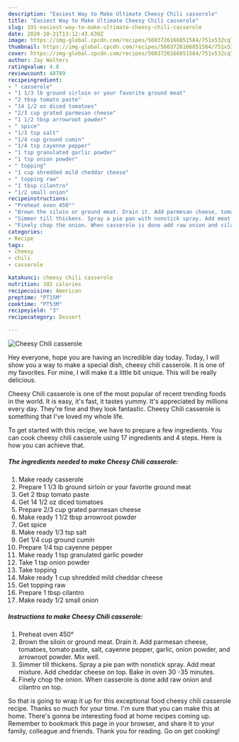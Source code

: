 ```yaml
---
description: "Easiest Way to Make Ultimate Cheesy Chili casserole"
title: "Easiest Way to Make Ultimate Cheesy Chili casserole"
slug: 191-easiest-way-to-make-ultimate-cheesy-chili-casserole
date: 2020-10-21T13:12:43.630Z
image: https://img-global.cpcdn.com/recipes/5603726166851584/751x532cq70/cheesy-chili-casserole-recipe-main-photo.jpg
thumbnail: https://img-global.cpcdn.com/recipes/5603726166851584/751x532cq70/cheesy-chili-casserole-recipe-main-photo.jpg
cover: https://img-global.cpcdn.com/recipes/5603726166851584/751x532cq70/cheesy-chili-casserole-recipe-main-photo.jpg
author: Jay Walters
ratingvalue: 4.8
reviewcount: 48789
recipeingredient:
- " casserole"
- "1 1/3 lb ground sirloin or your favorite ground meat"
- "2 tbsp tomato paste"
- "14 1/2 oz diced tomatoes"
- "2/3 cup grated parmesan cheese"
- "1 1/2 tbsp arrowroot powder"
- " spice"
- "1/3 tsp salt"
- "1/4 cup ground cumin"
- "1/4 tsp cayenne pepper"
- "1 tsp granulated garlic powder"
- "1 tsp onion powder"
- " topping"
- "1 cup shredded mild cheddar cheese"
- " topping raw"
- "1 tbsp cilantro"
- "1/2 small onion"
recipeinstructions:
- "Preheat oven 450°"
- "Brown the siloin or ground meat. Drain it. Add parmesan cheese, tomatoes, tomato paste, salt, cayenne pepper, garlic,  onion powder,  and arrowroot powder. Mix well."
- "Simmer till thickens. Spray a pie pan with nonstick spray. Add meat mixture.  Add cheddar cheese on top. Bake in oven 30 -35 minutes."
- "Finely chop the onion. When casserole is done add raw onion and cilantro on top."
categories:
- Recipe
tags:
- cheesy
- chili
- casserole

katakunci: cheesy chili casserole 
nutrition: 102 calories
recipecuisine: American
preptime: "PT15M"
cooktime: "PT53M"
recipeyield: "3"
recipecategory: Dessert

---
```



![Cheesy Chili casserole](https://img-global.cpcdn.com/recipes/5603726166851584/751x532cq70/cheesy-chili-casserole-recipe-main-photo.jpg)

Hey everyone, hope you are having an incredible day today. Today, I will show you a way to make a special dish, cheesy chili casserole. It is one of my favorites. For mine, I will make it a little bit unique. This will be really delicious.

Cheesy Chili casserole is one of the most popular of recent trending foods in the world. It is easy, it's fast, it tastes yummy. It's appreciated by millions every day. They're fine and they look fantastic. Cheesy Chili casserole is something that I've loved my whole life.




To get started with this recipe, we have to prepare a few ingredients. You can cook cheesy chili casserole using 17 ingredients and 4 steps. Here is how you can achieve that.

<!--inarticleads1-->

##### The ingredients needed to make Cheesy Chili casserole:

1. Make ready  casserole
1. Prepare 1 1/3 lb ground sirloin or your favorite ground meat
1. Get 2 tbsp tomato paste
1. Get 14 1/2 oz diced tomatoes
1. Prepare 2/3 cup grated parmesan cheese
1. Make ready 1 1/2 tbsp arrowroot powder
1. Get  spice
1. Make ready 1/3 tsp salt
1. Get 1/4 cup ground cumin
1. Prepare 1/4 tsp cayenne pepper
1. Make ready 1 tsp granulated garlic powder
1. Take 1 tsp onion powder
1. Take  topping
1. Make ready 1 cup shredded mild cheddar cheese
1. Get  topping raw
1. Prepare 1 tbsp cilantro
1. Make ready 1/2 small onion




<!--inarticleads2-->

##### Instructions to make Cheesy Chili casserole:

1. Preheat oven 450°
1. Brown the siloin or ground meat. Drain it. Add parmesan cheese, tomatoes, tomato paste, salt, cayenne pepper, garlic,  onion powder,  and arrowroot powder. Mix well.
1. Simmer till thickens. Spray a pie pan with nonstick spray. Add meat mixture.  Add cheddar cheese on top. Bake in oven 30 -35 minutes.
1. Finely chop the onion. When casserole is done add raw onion and cilantro on top.




So that is going to wrap it up for this exceptional food cheesy chili casserole recipe. Thanks so much for your time. I'm sure that you can make this at home. There's gonna be interesting food at home recipes coming up. Remember to bookmark this page in your browser, and share it to your family, colleague and friends. Thank you for reading. Go on get cooking!
